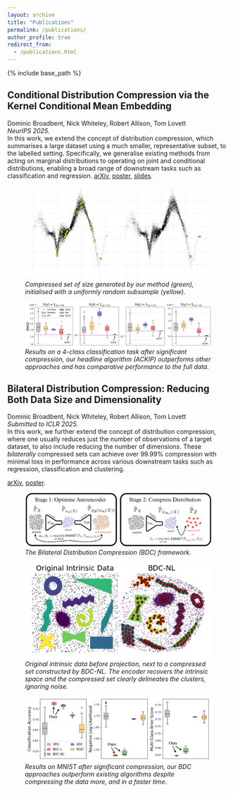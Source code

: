 ```yaml
---
layout: archive
title: "Publications"
permalink: /publications/
author_profile: true
redirect_from:
  - /publications.html
---
```



{% include base_path %}


## Conditional Distribution Compression via the Kernel Conditional Mean Embedding
Dominic Broadbent, Nick Whiteley, Robert Allison, Tom Lovett  
*NeurIPS 2025.*  
In this work, we extend the concept of distribution compression, which summarises a large dataset using a much smaller, representative subset, to the labelled setting. Specifically, we generalise existing methods from acting on marginal distributions to operating on joint and conditional distributions, enabling a broad range of downstream tasks such as classification and regression.
[arXiv](https://arxiv.org/abs/2504.10139), 
[poster](/files/conditional_compression_poster.pdf),
[slides](/files/conditional_compression_slides.pdf).

<figure>
  <img src="/images/conditional_compression_picture_one.png" 
       alt="Compressed set vs random subsample." 
       style="max-width:100%; height:auto;">
  <figcaption>
    <em>Compressed set of size generated by our method (green), initialised with a uniformly random subsample (yellow).</em>
  </figcaption>
</figure>

<figure>
  <img src="/images/conditional_compression_picture_two.png" 
       alt="Results on classification task." 
       style="max-width:100%; height:auto;">
  <figcaption>
    <em>Results on a 4-class classification task after significant compression, our headline algorithm (ACKIP) outperforms other approaches and has comparative performance to the full data.</em>
  </figcaption>
</figure>


## Bilateral Distribution Compression: Reducing Both Data Size and Dimensionality
Dominic Broadbent, Nick Whiteley, Robert Allison, Tom Lovett  
*Submitted to ICLR 2025.*  
In this work, we further extend the concept of distribution compression, where one usually reduces just the number of observations of a target dataset, to also include reducing the number of dimensions. These *bilaterally* compressed sets can achieve over 99.99% compression with minimal loss in performance across various downstream tasks such as regression, classification and clustering.

[arXiv](https://arxiv.org/abs/2509.17543), [poster](/files/bilateral_compression_poster.pdf).

<figure>
  <img src="/images/bilateral_compression_picture_one.png" 
       alt="The Bilateral Distribution Compression (BDC) framework." 
       style="max-width:100%; height:auto;">
  <figcaption>
    <em>The Bilateral Distribution Compression (BDC) framework.</em>
  </figcaption>
</figure>

<figure>
  <img src="/images/bilateral_compression_picture_two.png" 
       alt="Image showing BDC compressed set versus original pre-random projection data." 
       style="max-width:100%; height:auto;">
  <figcaption>
    <em>Original intrinsic data before projection, next to a compressed set constructed by BDC-NL. The encoder recovers the intrinsic space and the compressed set clearly delineates the clusters, ignoring noise.</em>
  </figcaption>
</figure>


<figure>
  <img src="/images/bilateral_compression_picture_three.png" 
       alt="Results on classification task." 
       style="max-width:100%; height:auto;">
  <figcaption>
    <em>Results on MNIST after significant compression, our BDC approaches outperform existing algorithms despite compressing the data more, and in a faster time.</em>
  </figcaption>
</figure>




